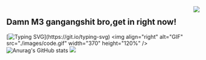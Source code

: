 <img align="right" src="https://count.getloli.com/get/@:Minori-ty?theme=rule34">

## Damn M3 gangangshit bro,get in right now! 
[![Typing SVG](https://readme-typing-svg.demolab.com/?lines=Personal+Introduction;Welcome+to+my+kingdom+:D!)](https://git.io/typing-svg)
<img align="right" alt="GIF" src="./images/code.gif" width="370" height="120%" />
![Anurag's GitHub stats](https://github-readme-stats.vercel.app/api?username=WORRISON520343&show_icons=true&theme=tokyonight)
 ![](https://github-readme-stats.vercel.app/api/top-langs/?username=WORRISON520343&layout=compact&langs_count=6)

